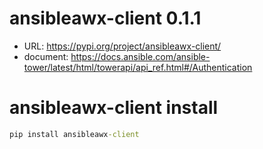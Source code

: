 # ansibleawx-client 0.1.1

* URL: https://pypi.org/project/ansibleawx-client/
* document: https://docs.ansible.com/ansible-tower/latest/html/towerapi/api_ref.html#/Authentication

# ansibleawx-client install

```cmd
pip install ansibleawx-client
```
